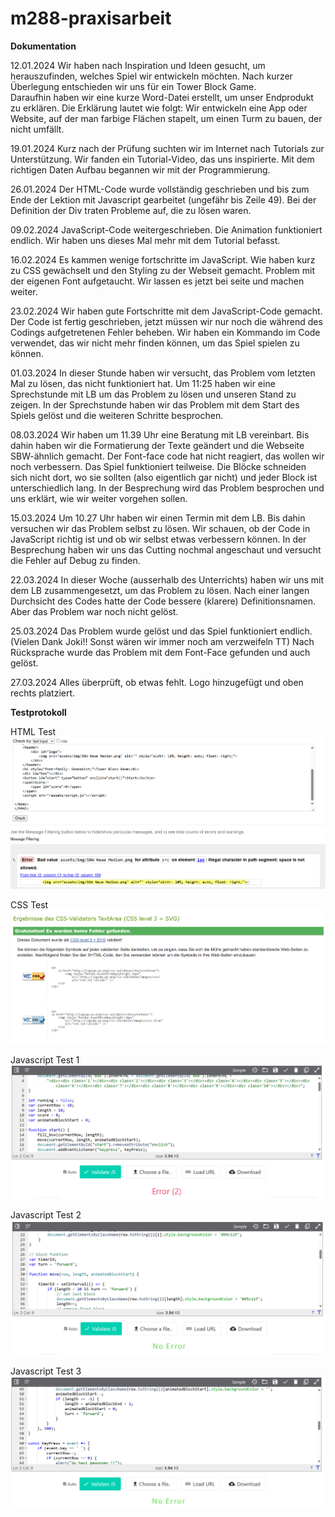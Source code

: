 # m288-praxisarbeit

**Dokumentation**

12.01.2024
Wir haben nach Inspiration und Ideen gesucht, um herauszufinden, welches Spiel wir entwickeln möchten.
Nach kurzer Überlegung entschieden wir uns für ein Tower Block Game.  
Daraufhin haben wir eine kurze Word-Datei erstellt, um unser Endprodukt zu erklären. 
Die Erklärung lautet wie folgt:
Wir entwickeln eine App oder Website, auf der man farbige Flächen stapelt, um einen Turm zu bauen, der nicht umfällt.

19.01.2024
Kurz nach der Prüfung suchten wir im Internet nach Tutorials zur Unterstützung.
Wir fanden ein Tutorial-Video, das uns inspirierte. Mit dem richtigen Daten Aufbau begannen wir mit der Programmierung.

26.01.2024
Der HTML-Code wurde vollständig geschrieben und bis zum Ende der Lektion mit Javascript gearbeitet (ungefähr bis Zeile 49). Bei der Definition der Div traten Probleme auf, die zu lösen waren.

09.02.2024
JavaScript-Code weitergeschrieben. Die Animation funktioniert endlich. Wir haben uns dieses Mal mehr mit dem Tutorial befasst.

16.02.2024
Es kammen wenige fortschritte im JavaScript. Wie haben kurz zu CSS gewächselt und den Styling zu der Webseit gemacht. Problem mit der eigenen Font aufgetaucht. Wir lassen es jetzt bei seite und machen weiter.

23.02.2024
Wir haben gute Fortschritte mit dem JavaScript-Code gemacht. Der Code ist fertig geschrieben, jetzt müssen wir nur noch die während des Codings aufgetretenen Fehler beheben. Wir haben ein Kommando im Code verwendet, das wir nicht mehr finden können, um das Spiel spielen zu können.

01.03.2024
In dieser Stunde haben wir versucht, das Problem vom letzten Mal zu lösen, das nicht funktioniert hat. Um 11:25 haben wir eine Sprechstunde mit LB um das Problem zu lösen und unseren Stand zu zeigen. In der Sprechstunde haben wir das Problem mit dem Start des Spiels gelöst und die weiteren Schritte besprochen.

08.03.2024
Wir haben um 11.39 Uhr eine Beratung mit LB vereinbart. Bis dahin haben wir die Formatierung der Texte geändert und die Webseite SBW-ähnlich gemacht. Der Font-face code hat nicht reagiert, das wollen wir noch verbessern. Das Spiel funktioniert teilweise. Die Blöcke schneiden sich nicht dort, wo sie sollten (also eigentlich gar nicht) und jeder Block ist unterschiedlich lang. In der Besprechung wird das Problem besprochen und uns erklärt, wie wir weiter vorgehen sollen.

15.03.2024
Um 10.27 Uhr haben wir einen Termin mit dem LB. Bis dahin versuchen wir das Problem selbst zu lösen. Wir schauen, ob der Code in JavaScript richtig ist und ob wir selbst etwas verbessern können. In der Besprechung haben wir uns das Cutting nochmal angeschaut und versucht die Fehler auf Debug zu finden.

22.03.2024
In dieser Woche (ausserhalb des Unterrichts) haben wir uns mit dem LB zusammengesetzt, um das Problem zu lösen. Nach einer langen Durchsicht des Codes hatte der Code bessere (klarere) Definitionsnamen. Aber das Problem war noch nicht gelöst.

25.03.2024
Das Problem wurde gelöst und das Spiel funktioniert endlich. (Vielen Dank Joki!! Sonst wären wir immer noch am verzweifeln TT) Nach Rücksprache wurde das Problem mit dem Font-Face gefunden und auch gelöst. 

27.03.2024
Alles überprüft, ob etwas fehlt. Logo hinzugefügt und oben rechts platziert.


**Testprotokoll**

HTML Test
<img src="/assets/img/testprotokoll/Html.png" alt text="Ein Problem mit dem Abstand in dem Logo Namen" title="HTML Test">

CSS Test
<img src="/assets/img/testprotokoll/css.png" alt text="Fehlerfreier Code" title="CSS Test">

Javascript Test 1
<img src="/assets/img/testprotokoll/Testprotokoll 01.png" alt text="Drei Fehlermeldung" titel="Test 01 Javascript">

Javascript Test 2
<img src="/assets/img/testprotokoll/Testprotokoll 02.png" alt text="Fehler Korrigiert" titel=" Test 02 Javascript">

Javascript Test 3
<img src="/assets/img/testprotokoll/Testprotokoll 03.png" alt text="Wieder Fehler frei" titel="Test 03 Javascript">